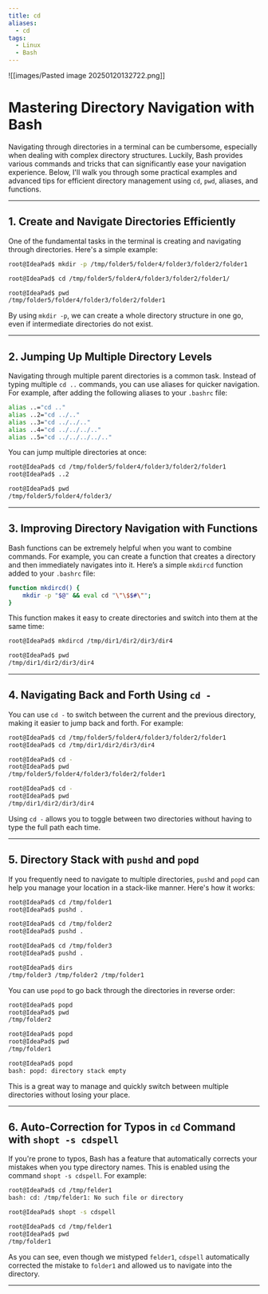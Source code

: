 ```yaml
---
title: cd
aliases:
  - cd
tags:
  - Linux
  - Bash
---
```

![[images/Pasted image 20250120132722.png]]
# Mastering Directory Navigation with Bash

Navigating through directories in a terminal can be cumbersome, especially when dealing with complex directory structures. Luckily, Bash provides various commands and tricks that can significantly ease your navigation experience. Below, I'll walk you through some practical examples and advanced tips for efficient directory management using `cd`, `pwd`, aliases, and functions.

---

## **1. Create and Navigate Directories Efficiently**

One of the fundamental tasks in the terminal is creating and navigating through directories. Here's a simple example:

```bash
root@IdeaPad$ mkdir -p /tmp/folder5/folder4/folder3/folder2/folder1

root@IdeaPad$ cd /tmp/folder5/folder4/folder3/folder2/folder1/

root@IdeaPad$ pwd
/tmp/folder5/folder4/folder3/folder2/folder1

```

By using `mkdir -p`, we can create a whole directory structure in one go, even if intermediate directories do not exist.

---

## **2. Jumping Up Multiple Directory Levels**

Navigating through multiple parent directories is a common task. Instead of typing multiple `cd ..` commands, you can use aliases for quicker navigation. For example, after adding the following aliases to your `.bashrc` file:

```bash
alias ..="cd .."
alias ..2="cd ../.."
alias ..3="cd ../../.."
alias ..4="cd ../../../.."
alias ..5="cd ../../../../.."
```

You can jump multiple directories at once:

```bash
root@IdeaPad$ cd /tmp/folder5/folder4/folder3/folder2/folder1
root@IdeaPad$ ..2

root@IdeaPad$ pwd
/tmp/folder5/folder4/folder3/
```

---

## **3. Improving Directory Navigation with Functions**

Bash functions can be extremely helpful when you want to combine commands. For example, you can create a function that creates a directory and then immediately navigates into it. Here’s a simple `mkdircd` function added to your `.bashrc` file:

```bash
function mkdircd() {
    mkdir -p "$@" && eval cd "\"\$$#\"";
}
```

This function makes it easy to create directories and switch into them at the same time:

```bash
root@IdeaPad$ mkdircd /tmp/dir1/dir2/dir3/dir4

root@IdeaPad$ pwd
/tmp/dir1/dir2/dir3/dir4
```

---

## **4. Navigating Back and Forth Using `cd -`**

You can use `cd -` to switch between the current and the previous directory, making it easier to jump back and forth. For example:

```bash
root@IdeaPad$ cd /tmp/folder5/folder4/folder3/folder2/folder1
root@IdeaPad$ cd /tmp/dir1/dir2/dir3/dir4

root@IdeaPad$ cd -
root@IdeaPad$ pwd
/tmp/folder5/folder4/folder3/folder2/folder1

root@IdeaPad$ cd -
root@IdeaPad$ pwd
/tmp/dir1/dir2/dir3/dir4
```

Using `cd -` allows you to toggle between two directories without having to type the full path each time.

---

## **5. Directory Stack with `pushd` and `popd`**

If you frequently need to navigate to multiple directories, `pushd` and `popd` can help you manage your location in a stack-like manner. Here's how it works:

```bash
root@IdeaPad$ cd /tmp/folder1
root@IdeaPad$ pushd .

root@IdeaPad$ cd /tmp/folder2
root@IdeaPad$ pushd .

root@IdeaPad$ cd /tmp/folder3
root@IdeaPad$ pushd .

root@IdeaPad$ dirs
/tmp/folder3 /tmp/folder2 /tmp/folder1
```

You can use `popd` to go back through the directories in reverse order:

```bash
root@IdeaPad$ popd
root@IdeaPad$ pwd
/tmp/folder2

root@IdeaPad$ popd
root@IdeaPad$ pwd
/tmp/folder1

root@IdeaPad$ popd
bash: popd: directory stack empty
```

This is a great way to manage and quickly switch between multiple directories without losing your place.

---

## **6. Auto-Correction for Typos in `cd` Command with `shopt -s cdspell`**

If you're prone to typos, Bash has a feature that automatically corrects your mistakes when you type directory names. This is enabled using the command `shopt -s cdspell`. For example:

```bash
root@IdeaPad$ cd /tmp/felder1
bash: cd: /tmp/felder1: No such file or directory

root@IdeaPad$ shopt -s cdspell

root@IdeaPad$ cd /tmp/felder1
root@IdeaPad$ pwd
/tmp/folder1
```

As you can see, even though we mistyped `felder1`, `cdspell` automatically corrected the mistake to `folder1` and allowed us to navigate into the directory.

---
